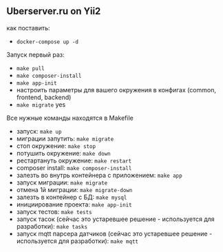 Uberserver.ru on Yii2
---------------------
как поставить:
 - `docker-compose up -d`
 
 Запуск первый раз:
 - `make pull`
 - `make composer-install`
 - `make app-init`
 - настроить параметры для вашего окружения в конфигах (common, frontend, backend)
 - `make migrate` yes

Все нужные команды находятся в Makefile

 - запуск: `make up`
 - миграции запутить: `make migrate`
 - стоп окружение: `make stop`
 - потушить окружение: `make down`
 - рестартануть окружение: `make restart`
 - composer install: `make composer-install`
 - залезть во внутрь контейнера с приложением: `make app`
 - запуск миграции: `make migrate`
 - отмена 1й миграции: `make migrate-down`
 - залезть в контейнер с БД: `make mysql`
 - инициирование проекта: `make app-init`
 - запуск тестов: `make tests`
 - запуск тасок (сейчас это устаревшее решение - используется для разработки): `make tasks`
 - запуск mqtt парсера датчиков (сейчас это устаревшее решение - используется для разработки): `make mqtt`
 